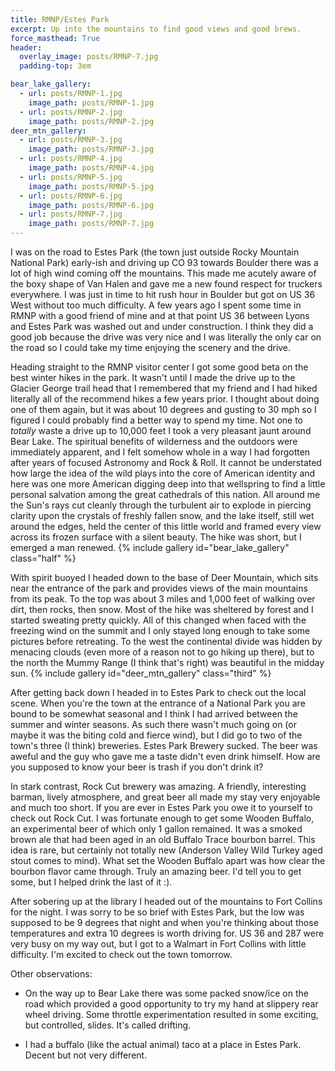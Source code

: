```yaml
---
title: RMNP/Estes Park
excerpt: Up into the mountains to find good views and good brews.
force_masthead: True
header:
  overlay_image: posts/RMNP-7.jpg
  padding-top: 3em

bear_lake_gallery:
  - url: posts/RMNP-1.jpg
    image_path: posts/RMNP-1.jpg
  - url: posts/RMNP-2.jpg
    image_path: posts/RMNP-2.jpg
deer_mtn_gallery:
  - url: posts/RMNP-3.jpg
    image_path: posts/RMNP-3.jpg
  - url: posts/RMNP-4.jpg
    image_path: posts/RMNP-4.jpg
  - url: posts/RMNP-5.jpg
    image_path: posts/RMNP-5.jpg
  - url: posts/RMNP-6.jpg
    image_path: posts/RMNP-6.jpg
  - url: posts/RMNP-7.jpg
    image_path: posts/RMNP-7.jpg
---
```


I was on the road to Estes Park (the town just outside Rocky Mountain
National Park) early-ish and driving up CO 93 towards Boulder there
was a lot of high wind coming off the mountains. This made me acutely
aware of the boxy shape of Van Halen and gave me a new found respect
for truckers everywhere. I was just in time to hit rush hour in
Boulder but got on US 36 West without too much difficulty. A few years
ago I spent some time in RMNP with a good friend of mine and at that
point US 36 between Lyons and Estes Park was washed out and under
construction. I think they did a good job because the drive was very
nice and I was literally the only car on the road so I could take my
time enjoying the scenery and the drive.

Heading straight to the RMNP visitor center I got some good beta on
the best winter hikes in the park. It wasn't until I made the drive up
to the Glacier George trail head that I remembered that my friend and I
had hiked literally all of the recommend hikes a few years prior. I
thought about doing one of them again, but it was about 10 degrees and
gusting to 30 mph so I figured I could probably find a better way to
spend my time. Not one to _totally_ waste a drive up to 10,000 feet I
took a very pleasant jaunt around Bear Lake. The spiritual benefits of
wilderness and the outdoors were immediately apparent, and I felt
somehow whole in a way I had forgotten after years of focused
Astronomy and Rock & Roll. It cannot be understated how large the idea
of the wild plays into the core of American identity and here was
one more American digging deep into that wellspring to find a little
personal salvation among the great cathedrals of this nation. All
around me the Sun's rays cut cleanly through the turbulent air to
explode in piercing clarity upon the crystals of freshly fallen snow,
and the lake itself, still wet around the edges, held the center of
this little world and framed every view across its frozen surface with
a silent beauty. The hike was short, but I emerged a man renewed.  {%
include gallery id="bear_lake_gallery" class="half" %}

With spirit buoyed I headed down to the base of Deer Mountain, which
sits near the entrance of the park and provides views of the main
mountains from its peak. To the top was about 3 miles and 1,000 feet
of walking over dirt, then rocks, then snow. Most of the hike was
sheltered by forest and I started sweating pretty quickly. All of this
changed when faced with the freezing wind on the summit and I only
stayed long enough to take some pictures before retreating. To the
west the continental divide was hidden by menacing clouds (even more
of a reason not to go hiking up there), but to the north the Mummy
Range (I think that's right) was beautiful in the midday sun.  {%
include gallery id="deer_mtn_gallery" class="third" %}

After getting back down I headed in to Estes Park to check out the
local scene. When you're the town at the entrance of a National Park
you are bound to be somewhat seasonal and I think I had arrived
between the summer and winter seasons. As such there wasn't much going
on (or maybe it was the biting cold and fierce wind), but I did go to
two of the town's three (I think) breweries. Estes Park Brewery
sucked. The beer was aweful and the guy who gave me a taste didn't
even drink himself. How are you supposed to know your beer is trash if
you don't drink it?

In stark contrast, Rock Cut brewery was amazing. A friendly,
interesting barman, lively atmosphere, and great beer all made my stay
very enjoyable and much too short. If you are ever in Estes Park you
owe it to yourself to check out Rock Cut. I was fortunate enough to
get some Wooden Buffalo, an experimental beer of which only 1 gallon
remained. It was a smoked brown ale that had been aged in an old
Buffalo Trace bourbon barrel. This idea is rare, but certainly not
totally new (Anderson Valley Wild Turkey aged stout comes to
mind). What set the Wooden Buffalo apart was how clear the bourbon
flavor came through. Truly an amazing beer. I'd tell you to get some,
but I helped drink the last of it :).

After sobering up at the library I headed out of the mountains to Fort
Collins for the night. I was sorry to be so brief with Estes Park, but
the low was supposed to be 9 degrees that night and when you're
thinking about those temperatures and extra 10 degrees is worth
driving for. US 36 and 287 were very busy on my way out, but I got to
a Walmart in Fort Collins with little difficulty. I'm excited to check
out the town tomorrow.

Other observations:

* On the way up to Bear Lake there was some packed snow/ice on the
  road which provided a good opportunity to try my hand at slippery
  rear wheel driving. Some throttle experimentation resulted in some
  exciting, but controlled, slides. It's called drifting.

* I had a buffalo (like the actual animal) taco at a place in Estes
  Park. Decent but not very different.
